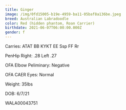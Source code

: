 ```yaml
---
title: Ginger
image: /img/0fd15005-b19e-4959-ba11-05baf8a136be.jpeg
breed: Australian Labradoodle
color: Red (hidden phantom, Roan Carrier)
birthdate: 2021-06-07T06:00:00.000Z
gender: f
---
```

C﻿arries: ATAT BB KYKT EE Ssp FF Rr

P﻿enHip Right: .28 Left .27

O﻿FA Elbow Peliminary: Negative

O﻿FA CAER Eyes: Normal

W﻿eight: 35lbs

D﻿OB: 6/7/21

W﻿ALA00043751